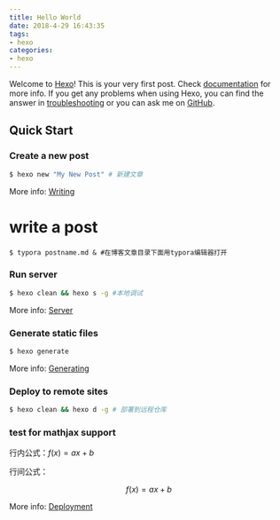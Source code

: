 ```yaml
---
title: Hello World
date: 2018-4-29 16:43:35
tags: 
- hexo
categories: 
- hexo
---
```

Welcome to [Hexo](https://hexo.io/)! This is your very first post. Check [documentation](https://hexo.io/docs/) for more info. If you get any problems when using Hexo, you can find the answer in [troubleshooting](https://hexo.io/docs/troubleshooting.html) or you can ask me on [GitHub](https://github.com/hexojs/hexo/issues).

## Quick Start

### Create a new post

``` bash
$ hexo new "My New Post" # 新建文章
```

More info: [Writing](https://hexo.io/docs/writing.html)

# write a post

```shell
$ typora postname.md & #在博客文章目录下面用typora编辑器打开
```

### Run server

``` bash
$ hexo clean && hexo s -g #本地调试
```

More info: [Server](https://hexo.io/docs/server.html)

### Generate static files

``` bash
$ hexo generate
```

More info: [Generating](https://hexo.io/docs/generating.html)

### Deploy to remote sites

``` bash
$ hexo clean && hexo d -g # 部署到远程仓库
```

### test for mathjax support

行内公式：$f(x)=ax+b$

行间公式：

$$f(x)=ax+b$$

More info: [Deployment](https://hexo.io/docs/deployment.html)